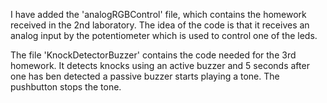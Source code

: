 
I have added the 'analogRGBControl' file, which contains the homework received in the 2nd laboratory. The idea of the code is that it receives an analog input by the potentiometer which is used to control one of the leds.

The file 'KnockDetectorBuzzer' contains the code needed for the 3rd homework. It detects knocks using an active buzzer and 5 seconds after one has ben detected a passive buzzer starts playing a tone. The pushbutton stops the tone.
